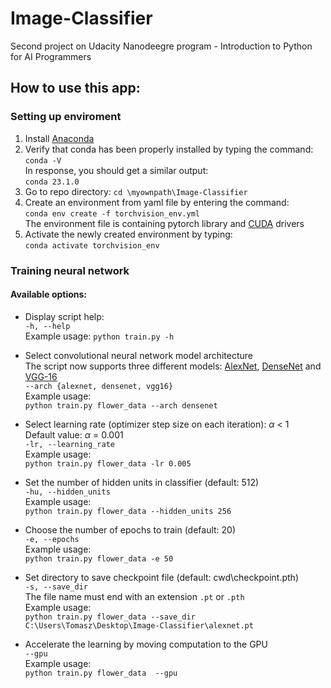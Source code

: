 # Image-Classifier
Second project on Udacity Nanodeegre program - Introduction to Python for AI Programmers

## How to use this app:

### Setting up enviroment

1. Install [Anaconda](https://www.anaconda.com)
2. Verify that conda has been properly installed by typing the command:\
 ```conda -V```\
In response, you should get a similar output:\
 ```conda 23.1.0```
3. Go to repo directory: ```cd \myownpath\Image-Classifier```
4. Create an environment from yaml file by entering the command:\
```conda env create -f torchvision_env.yml``` \
The environment file is containing pytorch library and [CUDA](https://developer.nvidia.com/cuda-downloads) drivers
5. Activate the newly created environment by typing:\
 ```conda activate torchvision_env ```


### Training neural network


#### Available options:

- Display script help:\
`-h, --help`\
Example usage: `python train.py -h`
- Select convolutional neural network model architecture\
The script now supports three different models: [AlexNet](https://paperswithcode.com/method/alexnet), [DenseNet](https://paperswithcode.com/method/densenet) and [VGG-16](https://paperswithcode.com/method/vgg-16)  
`--arch {alexnet, densenet, vgg16}`\
Example usage: \
`python train.py flower_data --arch densenet`
- Select learning rate (optimizer step size on each iteration): $\alpha$ < 1 \
Default value: $\alpha$ = 0.001\
`-lr, --learning_rate `\
Example usage: \
`python train.py flower_data -lr 0.005`
- Set the number of hidden units in classifier (default: 512)\
`-hu, --hidden_units`\
Example usage: \
`python train.py flower_data --hidden_units 256`
- Choose the number of epochs to train (default: 20)\
`-e, --epochs`\
Example usage: \
`python train.py flower_data -e 50`
- Set directory to save checkpoint file (default: cwd\checkpoint.pth)\
`-s, --save_dir`\
The file name must end with an extension `.pt` or `.pth`\
Example usage: \
`python train.py flower_data --save_dir C:\Users\Tomasz\Desktop\Image-Classifier\alexnet.pt`

- Accelerate the learning by moving computation to the GPU\
`--gpu`\
Example usage:\
 `python train.py flower_data  --gpu`
